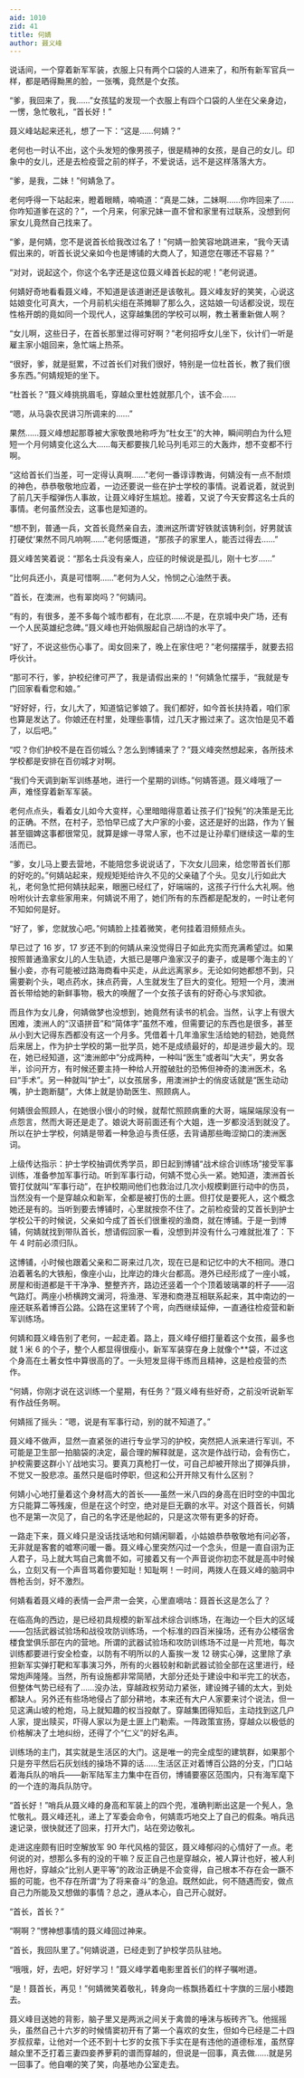 ```yaml
---
aid: 1010
zid: 41
title: 何婧
author: 聂义峰
---
```


说话间，一个穿着新军军装，衣服上只有两个口袋的人进来了，和所有新军官兵一样，都是晒得黝黑的脸，一张嘴，竟然是个女孩。

“爹，我回来了，我……”女孩猛的发现一个衣服上有四个口袋的人坐在父亲身边，一愣，急忙敬礼，“首长好！”

聂义峰站起来还礼，想了一下：“这是……何婧？”

老何也一时认不出，这个头发短的像男孩子，很是精神的女孩，是自己的女儿。印象中的女儿，还是去检疫营之前的样子，不爱说话，远不是这样落落大方。

“爹，是我，二妹！”何婧急了。

老何呼得一下站起来，瞪着眼睛，喃喃道：“真是二妹，二妹啊……你咋回来了……你咋知道爹在这的？”，一个月来，何家兄妹一直不曾和家里有过联系，没想到何家女儿竟然自己找来了。

“爹，是何婧，您不是说首长给我改过名了！”何婧一脸笑容地跳进来，“我今天请假出来的，听首长说父亲如今也是博铺的大商人了，知道您在哪还不容易？”

“对对，说起这个，你这个名字还是这位聂义峰首长起的呢！”老何说道。

何婧好奇地看看聂义峰，不知道是该道谢还是该敬礼。聂义峰友好的笑笑，心说这姑娘变化可真大，一个月前机尖组在茶摊聊了那么久，这姑娘一句话都没说，现在性格开朗的竟如同一个现代人，这穿越集团的学校可以啊，教土著重新做人啊？

“女儿啊，这些日子，在首长那里过得可好啊？”老何招呼女儿坐下，伙计们一听是雇主家小姐回来，急忙端上热茶。

“很好，爹，就是挺累，不过首长们对我们很好，特别是一位杜首长，教了我们很多东西。”何婧规矩的坐下。

“杜首长？”聂义峰挑挑眉毛，穿越众里杜姓就那几个，该不会……

“嗯，从马袅农民讲习所调来的……”

果然……聂义峰想起那尊被大家敬畏地称呼为“杜女王”的大神，瞬间明白为什么短短一个月何婧变化这么大……每天都要挨几轮马列毛邓三的大轰炸，想不变都不行啊。

“这给首长们当差，可一定得认真啊……”老何一番谆谆教诲，何婧没有一点不耐烦的神色，恭恭敬敬地应着，一边还要说一些在护士学校的事情。说着说着，就说到了前几天手榴弹伤人事故，让聂义峰好生尴尬。接着，又说了今天安葬这名士兵的事情。老何虽然没去，这事也是知道的。

“想不到，普通一兵，文首长竟然亲自去，澳洲这所谓‘好铁就该铸利剑，好男就该打硬仗’果然不同凡响啊……”老何感慨道，“那孩子的家里人，能否过得去……”

聂义峰苦笑着说：“那名士兵没有亲人，应征的时候说是孤儿，刚十七岁……”

“比何兵还小，真是可惜啊……”老何为人父，怜悯之心油然于表。

“首长，在澳洲，也有翠岗吗？”何婧问。

“有的，有很多，差不多每个城市都有，在北京……不是，在京城中央广场，还有一个人民英雄纪念碑。”聂义峰也开始佩服起自己胡诌的水平了。

“好了，不说这些伤心事了。闺女回来了，晚上在家住吧？”老何摆摆手，就要去招呼伙计。

“那可不行，爹，护校纪律可严了，我是请假出来的！”何婧急忙摆手，“我就是专门回家看看您和娘。”

“好好好，行，女儿大了，知道惦记爹娘了。我们都好，如今首长扶持着，咱们家也算是发达了。你娘还在村里，处理些事情，过几天才搬过来了。这次怕是见不着了，以后吧。”

“哎？你们护校不是在百仞城么？怎么到博铺来了？”聂义峰突然想起来，各所技术学校都是安排在百仞城才对啊。

“我们今天调到新军训练基地，进行一个星期的训练。”何婧答道。聂义峰哦了一声，难怪穿着新军军装。

老何点点头，看着女儿如今大变样，心里暗暗得意着让孩子们“投髡”的决策是无比的正确。不然，在村子，恐怕早已成了大户家的小妾，这还是好的出路，作为丫鬟甚至锢婢这事都很常见，就算是嫁一寻常人家，也不过是让孙辈们继续这一辈的生活而已。

“爹，女儿马上要去营地，不能陪您多说说话了，下次女儿回来，给您带首长们那的好吃的。”何婧站起来，规规矩矩给许久不见的父亲磕了个头。见女儿行如此大礼，老何急忙把何婧扶起来，眼圈已经红了，好端端的，这孩子行什么大礼啊。他吩咐伙计去拿些家用来，何婧说不用了，她们所有的东西都是配发的，一时让老何不知如何是好。

“好了，爹，您就放心吧。”何婧脸上挂着微笑，老何挂着泪频频点头。

早已过了 16 岁，17 岁还不到的何婧从来没觉得日子如此充实而充满希望过。如果按照普通渔家女儿的人生轨迹，大抵已是哪户渔家汉子的妻子，或是哪个海主的丫鬟小妾，亦有可能被过路海商看中买走，从此远离家乡。无论如何她都想不到，只需要剃个头，喝点药水，抹点药膏，人生就发生了巨大的变化。短短一个月，澳洲首长带给她的新鲜事物，极大的唤醒了一个女孩子该有的好奇心与求知欲。

而且作为女儿身，何婧做梦也没想到，她竟然有读书的机会。当然，认字上有很大困难，澳洲人的“汉语拼音”和“简体字”虽然不难，但需要记的东西也是很多，甚至从小到大记得东西都没有这一个月多。凭借着十几年渔家生活给她的韧劲，她竟然后来居上，作为护士学校的第一批学员，她不是成绩最好的，却是进步最大的。现在，她已经知道，这“澳洲郎中”分成两种，一种叫“医生”或者叫“大夫”，男女各半，诊问开方，有时候还要主持一种给人开膛破肚的恐怖但神奇的澳洲医术，名曰“手术”。另一种就叫“护士”，以女孩居多，用澳洲护士的俏皮话就是“医生动动嘴，护士跑断腿”，大体上就是协助医生、照顾病人。

何婧很会照顾人，在她很小很小的时候，就帮忙照顾病重的大哥，端屎端尿没有一点怨言，然而大哥还是走了。娘说大哥前面还有个大姐，连一岁都没活到就没了。所以在护士学校，何婧是带着一种急迫与责任感，去背诵那些晦涩拗口的澳洲医词。

上级传达指示：护士学校抽调优秀学员，即日起到博铺“战术综合训练场”接受军事训练，准备参加军事行动。听到军事行动，何婧不觉心头一紧。她知道，澳洲首长管打仗就叫“军事行动”，在护校期间他们也救治过几次小规模剿匪行动中的伤员，当然没有一个是穿越众和新军，全都是被打伤的土匪。但打仗是要死人，这个概念她还是有的。当听到要去博铺时，心里就按奈不住了。之前检疫营的艾首长到护士学校公干的时候说，父亲如今成了首长们很重视的渔商，就在博铺。于是一到博铺，何婧就找到带队首长，想请假回家一看，没想到并没有什么刁难就批准了：下午 4 时前必须归队。

这博铺，小时候也跟着父亲和二哥来过几次，现在已是和记忆中的大不相同。港口泊着著名的大铁船，像座小山，比岸边的烽火台都高。港外已经形成了一座小城，房屋和街道都是干干净净、整整齐齐，路边还竖着一个个顶着玻璃罩的杆子——沼气路灯。两座小桥横跨文澜河，将渔港、军港和商港互相联系起来，其中南边的一座还联系着博百公路。公路在这里转了个弯，向西继续延伸，一直通往检疫营和新军训练场。

何婧和聂义峰告别了老何，一起走着。路上，聂义峰仔细打量着这个女孩，最多也就 1 米 6 的个子，整个人都显得很瘦小，新军军装穿在身上就像个\*\*袋，不过这个身高在土著女性中算很高的了。一头短发显得干练而且精神，这是检疫营的杰作。

“何婧，你刚才说在这训练一个星期，有任务？”聂义峰有些好奇，之前没听说新军有作战任务啊。

何婧摇了摇头：“嗯，说是有军事行动，别的就不知道了。”

聂义峰不做声，显然一直紧张的进行专业学习的护校，突然把人派来进行军训，不可能是卫生部一拍脑袋的决定，最合理的解释就是，这次是作战行动，会有伤亡，护校需要这群小丫战地实习。要真刀真枪打一仗，可自己却被开除出了掷弹兵排，不觉又一股悲凉。虽然只是临时停职，但这和公开开除又有什么区别？

何婧小心地打量着这个身材高大的首长——虽然一米八四的身高在旧时空的中国北方只能算二等残废，但是在这个时空，绝对是巨无霸的水平。对这个聂首长，何婧也不是第一次见了，自己的名字还是他起的，只是这次带有更多的好奇。

一路走下来，聂义峰只是没话找话地和何婧闲聊着，小姑娘恭恭敬敬地有问必答，无非就是客套的嘘寒问暖一番。聂义峰心里突然闪过一个念头，但是一直自诩为正人君子，马上就大骂自己禽兽不如，可接着又有一个声音说你初恋不就是高中时候么，立刻又有一个声音骂着你要知耻！知耻啊！一时间，两拨人在聂义峰的脑洞中唇枪舌剑，好不激烈。

何婧看着聂义峰的表情一会严肃一会笑，心里直嘀咕：聂首长这是怎么了？

在临高角的西边，是已经初具规模的新军战术综合训练场，在海边一个巨大的区域——包括武器试验场和战役攻防训练场，一个标准的四百米操场，还有办公楼宿舍楼食堂俱乐部在内的营地。所谓的武器试验场和攻防训练场不过是一片荒地，每次训练都要进行安全检查，以防有不明所以的人畜挨一发 12 磅实心弹，这里除了承担新军实弹打靶和军事演习外，所有的火器较射和新武器试验全部在这里进行，经常炮声隆隆。当然，所有设施都非常简陋，大部分还处于建设中和半完工的状态，但整体气势已经有了……没办法，穿越政权劳动力紧张，建设摊子铺的太大，到处都缺人。另外还有些场地侵占了部分耕地，本来还有大户人家要来讨个说法，但一见这满山坡的枪炮，马上就知趣的权当投献了。穿越集团得知后，主动找到这几户人家，提出赎买，吓得人家以为是土匪上门勒索。一阵政策宣扬，穿越众以极低的价格解决了土地纠纷，还得了个“仁义”的好名声。

训练场的主门，其实就是生活区的大门。这是唯一的完全成型的建筑群，如果那个只是夯平然后石灰划线的操场不算的话……生活区正对着博百公路的分支，门口站着海兵队的哨兵——新军陆军主力集中在百仞，博铺要塞区范围内，只有海军麾下的一个连的海兵队防守。

“首长好！”哨兵从聂义峰的身高和军装上的四个兜，准确判断出这是一个髡人，急忙敬礼。聂义峰还礼，递上了军委会命令，何婧乖巧地交上了自己的假条。哨兵迅速记录，很快就还了回来，打开大门，站在旁边敬礼。

走进这座颇有旧时空解放军 90 年代风格的营区，聂义峰郁闷的心情好了一点。老何说的对，想那么多有的没的干嘛？反正自己也是穿越众，被人算计也好，被人利用也好，穿越众“比别人更平等”的政治正确是不会变得，自己根本不存在会一蹶不振的可能，也不存在所谓“为了将来奋斗”的急迫。既然如此，何不随遇而安，做点自己力所能及又想做的事情？总之，遵从本心，自己开心就好。

“首长，首长？”

“啊啊？”愣神想事情的聂义峰回过神来。

“首长，我回队里了。”何婧说道，已经走到了护校学员队驻地。

“哦哦，好，去吧，好好学习！”聂义峰学着电影里首长们的样子嘱咐道。

“是！聂首长，再见！”何婧微笑着敬礼，转身向一栋飘扬着红十字旗的三层小楼跑去。

聂义峰目送她的背影，脑子里又是两派之间关于禽兽的唾沫与板砖齐飞。他摇摇头，虽然自己十六岁的时候情窦初开有了第一个喜欢的女生，但如今已经是二十四岁叔叔辈，让他对一个还不到十七岁的女孩下手实在是有违他的道德标准，虽然穿越众里不乏打着三妻四妾养萝莉的谱而穿越的，但说是一回事，真去做……就是另一回事了。他自嘲的笑了笑，向基地办公室走去。
